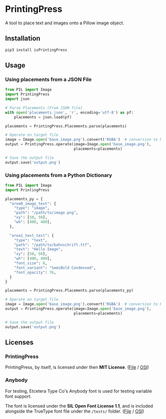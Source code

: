 # PrintingPress

A tool to place text and images onto a Pillow image object.

## Installation

```bash
pip3 install isPrintingPress
```

## Usage

### Using placements from a JSON File

```python
from PIL import Image
import PrintingPress
import json

# Parse Placements (From JSON file)
with open('placements.json', 'r', encoding='utf-8') as pf:
    placements = json.load(pf)

placements = PrintingPress.Placements.parse(placements)

# Operate on target file
image = Image.open('base_image.png').convert('RGBA')  # conversion to RGBA is required
output = PrintingPress.operate(image=Image.open('base_image.png'),
                               placements=placements)

# Save the output file
output.save('output.png')
```

### Using placements from a Python Dictionary

```python
from PIL import Image
import PrintingPress

placements_py = {
  "area0_image_test": {
    "type": "image",
    "path": "/path/to/image.png",
    "xy": [50, 50],
    "wh": [400, 400],
  },

  "area1_text_test": {
    "type": "text",
    "path": "/path/to/bahnschrift.ttf",
    "text": "Hello Image",
    "xy": [50, 50],
    "wh": [400, 400],
    "font_size": 8,
    "font_variant": "SemiBold Condensed",
    "font_opacity": 76,
  }
}

placements = PrintingPress.Placements.parse(placements_py)

# Operate on target file
image = Image.open('base_image.png').convert('RGBA')  # conversion to RGBA is required
output = PrintingPress.operate(image=Image.open('base_image.png'),
                               placements=placements)

# Save the output file
output.save('output.png')
```

## Licenses

### PrintingPress
PrintingPress, by itself, is licensed under then **MIT License**.
([File](https://github.com/InterestingSystems/PrintingPress/blob/master/LICENSE) / [OSI](https://opensource.org/licenses/MIT))

### Anybody
For testing, Etcetera Type Co's Anybody font is used for testing variable font support.

The font is licensed under the **SIL Open Font License 1.1**, and is included alongside the TrueType font file under the
`/tests/` folder.
([File](https://github.com/InterestingSystems/PrintingPress/blob/master/tests/SIL.txt) / [OSI](https://opensource.org/licenses/OFL-1.1))
